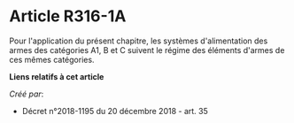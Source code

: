 # Article R316-1A

Pour l'application du présent chapitre, les systèmes d'alimentation des armes des catégories A1, B et C suivent le régime des
éléments d'armes de ces mêmes catégories.

**Liens relatifs à cet article**

_Créé par_:

  - Décret n°2018-1195 du 20 décembre 2018 - art. 35
